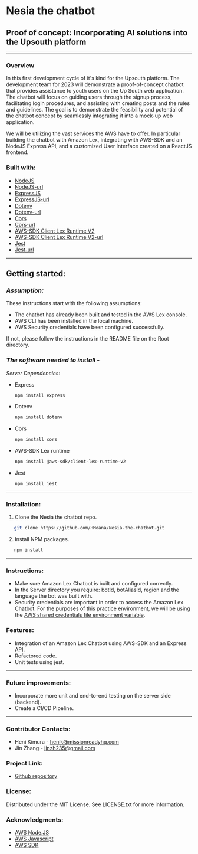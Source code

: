 # Nesia the chatbot

## Proof of concept: Incorporating AI solutions into the Upsouth platform

---

### **Overview**

In this first development cycle of it's kind for the Upsouth platform. The development team for 2023 will demonstrate a proof-of-concept chatbot that provides assistance to youth users on the Up South web application. The chatbot will focus on guiding users through the signup process, facilitating login procedures, and assisting with creating posts and the rules and guidelines. The goal is to demonstrate the feasibility and potential of the chatbot concept by seamlessly integrating it into a mock-up web application.

We will be utilizing the vast services the AWS have to offer. In particular building the chatbot with Amazon Lex, integrating with AWS-SDK and an NodeJS Express API, and a customized User Interface created on a ReactJS frontend.


### **Built with:**

- [NodeJS](https://img.shields.io/badge/NodeJS-20232A?style=for-the-badge&logo-nodejs&logoColor=026e00 "NodeJS")
- [NodeJS-url](https://nodejs.org/en/docs "NodeJSurl")
- [ExpressJS](https://img.shields.io/badge/ExpressJS-20232A?style=for-the-badge&logo-expressjs&logoColor=026e00 "ExpressJS")
- [ExpressJS-url](https://expressjs.com/ "ExpressJSurl")
- [Dotenv](https://img.shields.io/badge/Dotenv-20232A?style=for-the-badge&logo-dotenv&logoColor=026e00 "Dotenv")
- [Dotenv-url](https://github.com/motdotla/dotenv "Dotenvurl")
- [Cors](https://img.shields.io/badge/Cors-20232A?style=for-the-badge&logo-cors&logoColor=026e00 "Cors")
- [Cors-url](https://www.npmjs.com/package/cors "Corsurl")
- [AWS-SDK Client Lex Runtime V2](https://img.shields.io/badge/AWSSDK-20232A?style=for-the-badge&logo-awssdk&logoColor=026e00 "AWS-SDK Client Lex Runtime V2")
- [AWS-SDK Client Lex Runtime V2-url](https://docs.aws.amazon.com/AWSJavaScriptSDK/v3/latest/client/lex-runtime-service/ "AWS-SDK Client Lex Runtime V2surl")
- [Jest](https://img.shields.io/badge/Jest-20232A?style=for-the-badge&logo-jest&logoColor=026e00 "Jest")
- [Jest-url](https://jestjs.io/docs/getting-started "Jesturl")

---

## **Getting started:**

### _Assumption:_

These instructions start with the following assumptions: 

- The chatbot has already been built and tested in the AWS Lex console.
- AWS CLI has been installed in the local machine.
- AWS Security credentials have been configured successfully.

If not, please follow the instructions in the README file on the Root directory.

### _The software needed to install -_

_Server Dependencies:_

- Express

  ```sh
  npm install express
  ```

- Dotenv

  ```sh
  npm install dotenv
  ```

- Cors

  ```sh
  npm install cors
  ```

- AWS-SDK Lex runtime

  ```sh
  npm install @aws-sdk/client-lex-runtime-v2
  ```

- Jest

  ```sh
  npm install jest
  ```

---

### **Installation:**

1. Clone the Nesia the chatbot repo.

```sh
   git clone https://github.com/HMoana/Nesia-the-chatbot.git
```

2. Install NPM packages.

```sh
   npm install
```  

---

### **Instructions:**

- Make sure Amazon Lex Chatbot is built and configured correctly.
- In the Server directory you require: botId, botAliasId, region and the language the bot was built with.
- Security credentials are important in order to access the Amazon Lex Chatbot. For the purposes of this practice environment, we will be using the [AWS shared credentials file environment variable](https://docs.aws.amazon.com/sdkref/latest/guide/creds-config-files.html).

### **Features:**

- Integration of an Amazon Lex Chatbot using AWS-SDK and an Express API.
- Refactored code.
- Unit tests using jest.

---

### **Future improvements:**

- Incorporate more unit and end-to-end testing on the server side (backend).
- Create a CI/CD Pipeline.

---

### **Contributor Contacts:**

- Heni Kimura - <henik@missionreadyhq.com>
- Jin Zhang - <jinzh235@gmail.com>

### **Project Link:**

- [Github repository](https://github.com/HMoana/Nesia-the-chatbot.git "Github repository")

### **License:**

Distributed under the MIT License. See LICENSE.txt for more information.

### **Acknowledgments:**

- [AWS Node.JS](https://docs.aws.amazon.com/sdk-for-javascript/v3/developer-guide/getting-started-nodejs.html "Getting started in Node.JS")
- [AWS Javascript](https://aws.amazon.com/developer/language/javascript/ "Javasript on AWS")
- [AWS SDK](https://aws.amazon.com/developer/tools/ "AWS developer tools and SDKs")
